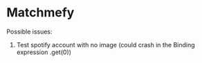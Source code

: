 # Matchmefy

Possible issues: 

1. Test spotify account with no image (could crash in the Binding expression .get(0))
